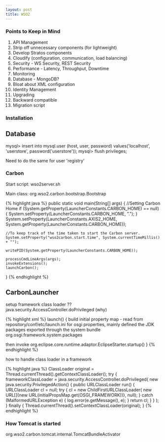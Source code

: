 ```yaml
---
layout: post
title: WSO2
---
```

### Points to Keep in Mind

1. API Management
1. Strip off unnecessary components (for lightweight)
1. Develop Stratos components
1. Cloudify (configuration, communication, load balancing)
1. Security - WS Security, REST Security
1. Performance - Latency, Throughput, Downtime
1. Monitoring
1. Database - MongoDB?
1. Bloat about XML configuration
1. Identity Management
1. Upgrading
1. Backward compatible
1. Migration script

### Installation

## Database
mysql> insert into mysql.user (host, user, password) values('localhost', 'userstore', password('userstore'));
mysql> flush privileges;

Need to do the same for user 'registry'

### Carbon

Start script: wso2server.sh

Main class: org.wso2.carbon.bootstrap.Bootstrap

{% highlight java %}
public static void main(String[] args) {
    //Setting Carbon Home
    if (System.getProperty(LauncherConstants.CARBON_HOME) == null) {
        System.setProperty(LauncherConstants.CARBON_HOME, ".");
    }
    System.setProperty(LauncherConstants.AXIS2_HOME, System.getProperty(LauncherConstants.CARBON_HOME));

    //To keep track of the time taken to start the Carbon server.
    System.setProperty("wso2carbon.start.time", System.currentTimeMillis() + "");

    writePID(System.getProperty(LauncherConstants.CARBON_HOME));

    processCmdLineArgs(args);
    invokeExtensions();
    launchCarbon();
}
{% endhighlight %}

## CarbonLauncher

setup framework class loader  ?? java.security.AccessController.doPrivileged (why)

{% highlight xml %}
launch() {
  build initial property map - read from repository/conf/etc/launch.ini
  for osgi properties, mainly defined the JDK packages exported through the system bundle
  org.osgi.framework.system.packages

  then invoke org.eclipse.core.runtime.adaptor.EclipseStarter.startup()
}
{% endhighlight %}

how to handle class loader in a framework

{% highlight java %}
ClassLoader original = Thread.currentThread().getContextClassLoader();
try {
    frameworkClassLoader = java.security.AccessController.doPrivileged(
                new java.security.PrivilegedAction<URLClassLoader>() {
                    public URLClassLoader run() {
                        URLClassLoader cl = null;
                        try {
                            cl = new ChildFirstURLClassLoader(
                                    new URL[]{new URL(initialPropsMap.get(OSGI_FRAMEWORK))}, null);
                        } catch (MalformedURLException e) {
                            log.error(e.getMessage(), e);
                        }
                        return cl;
                    }
                }
        );
} finally {
  Thread.currentThread().setContextClassLoader(original);
}
{% endhighlight %}

### How Tomcat is started

org.wso2.carbon.tomcat.internal.TomcatBundleActivator
